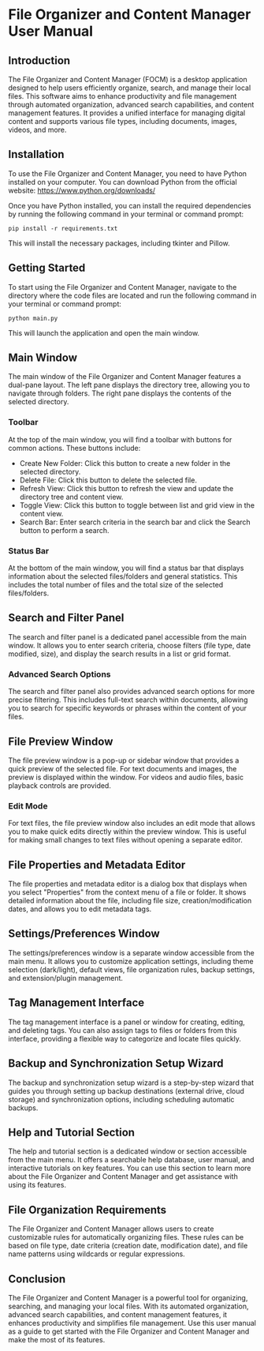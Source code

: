 # File Organizer and Content Manager User Manual

## Introduction

The File Organizer and Content Manager (FOCM) is a desktop application designed to help users efficiently organize, search, and manage their local files. This software aims to enhance productivity and file management through automated organization, advanced search capabilities, and content management features. It provides a unified interface for managing digital content and supports various file types, including documents, images, videos, and more.

## Installation

To use the File Organizer and Content Manager, you need to have Python installed on your computer. You can download Python from the official website: https://www.python.org/downloads/

Once you have Python installed, you can install the required dependencies by running the following command in your terminal or command prompt:

```
pip install -r requirements.txt
```

This will install the necessary packages, including tkinter and Pillow.

## Getting Started

To start using the File Organizer and Content Manager, navigate to the directory where the code files are located and run the following command in your terminal or command prompt:

```
python main.py
```

This will launch the application and open the main window.

## Main Window

The main window of the File Organizer and Content Manager features a dual-pane layout. The left pane displays the directory tree, allowing you to navigate through folders. The right pane displays the contents of the selected directory.

### Toolbar

At the top of the main window, you will find a toolbar with buttons for common actions. These buttons include:

- Create New Folder: Click this button to create a new folder in the selected directory.
- Delete File: Click this button to delete the selected file.
- Refresh View: Click this button to refresh the view and update the directory tree and content view.
- Toggle View: Click this button to toggle between list and grid view in the content view.
- Search Bar: Enter search criteria in the search bar and click the Search button to perform a search.

### Status Bar

At the bottom of the main window, you will find a status bar that displays information about the selected files/folders and general statistics. This includes the total number of files and the total size of the selected files/folders.

## Search and Filter Panel

The search and filter panel is a dedicated panel accessible from the main window. It allows you to enter search criteria, choose filters (file type, date modified, size), and display the search results in a list or grid format.

### Advanced Search Options

The search and filter panel also provides advanced search options for more precise filtering. This includes full-text search within documents, allowing you to search for specific keywords or phrases within the content of your files.

## File Preview Window

The file preview window is a pop-up or sidebar window that provides a quick preview of the selected file. For text documents and images, the preview is displayed within the window. For videos and audio files, basic playback controls are provided.

### Edit Mode

For text files, the file preview window also includes an edit mode that allows you to make quick edits directly within the preview window. This is useful for making small changes to text files without opening a separate editor.

## File Properties and Metadata Editor

The file properties and metadata editor is a dialog box that displays when you select "Properties" from the context menu of a file or folder. It shows detailed information about the file, including file size, creation/modification dates, and allows you to edit metadata tags.

## Settings/Preferences Window

The settings/preferences window is a separate window accessible from the main menu. It allows you to customize application settings, including theme selection (dark/light), default views, file organization rules, backup settings, and extension/plugin management.

## Tag Management Interface

The tag management interface is a panel or window for creating, editing, and deleting tags. You can also assign tags to files or folders from this interface, providing a flexible way to categorize and locate files quickly.

## Backup and Synchronization Setup Wizard

The backup and synchronization setup wizard is a step-by-step wizard that guides you through setting up backup destinations (external drive, cloud storage) and synchronization options, including scheduling automatic backups.

## Help and Tutorial Section

The help and tutorial section is a dedicated window or section accessible from the main menu. It offers a searchable help database, user manual, and interactive tutorials on key features. You can use this section to learn more about the File Organizer and Content Manager and get assistance with using its features.

## File Organization Requirements

The File Organizer and Content Manager allows users to create customizable rules for automatically organizing files. These rules can be based on file type, date criteria (creation date, modification date), and file name patterns using wildcards or regular expressions.

## Conclusion

The File Organizer and Content Manager is a powerful tool for organizing, searching, and managing your local files. With its automated organization, advanced search capabilities, and content management features, it enhances productivity and simplifies file management. Use this user manual as a guide to get started with the File Organizer and Content Manager and make the most of its features.